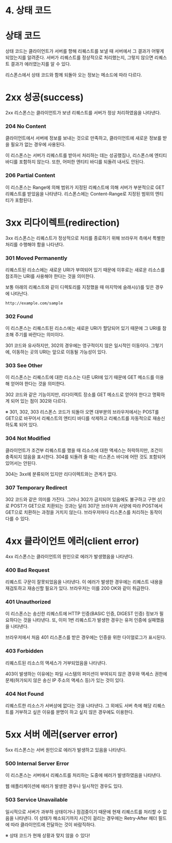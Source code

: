 # 4. 상태 코드

# 상태 코드

상태 코드는 클라이언트가 서버를 향해 리퀘스트를 보낼 때 서버에서 그 결과가 어떻게 되었는지를 알려준다. 서버가 리퀘스트를 정상적으로 처리했는지, 그렇지 않으면 리퀘스트 결과가 에러였는지를 알 수 있다.

리스폰스에서 상태 코드와 함께 되돌아 오는 정보는 메소드에 따라 다르다.



# 2xx 성공(success)

2xx 리스폰스는 클라이언트가 보낸 리퀘스트를 서버가 정상 처리하였음을 나타낸다.



### 204 No Content

클라이언트에서 서버에 정보를 보내는 것으로 만족하고, 클라이언트에 새로운 정보를 받을 필요가 없는 경우에 사용된다.

이 리스폰스는 서버가 리퀘스트를 받아서 처리하는 데는 성공했짐나, 리스폰스에 엔티티 바디를 포함하지 않는다. 또한, 어떠한 엔티티 바디를 되돌려 내서도 안된다.



### 206 Partial Content

이 리스폰스는 Range에 의해 범위가 지정된 리퀘스트에 의해 서버가 부분적으로 GET 리퀘스트를 받았음을 나타낸다. 리스폰스에는 Content-Range로 지정된 범위의 엔티티가 포함된다.



# 3xx 리다이렉트(redirection)

3xx 리스폰스는 리퀘스트가 정상적으로 처리를 종료하기 위해 브라우저 측에서 특별한 처리를 수행해야 함을 나타낸다.



### 301 Moved Permanently

리퀘스트된 리소스에는 새로운 URI가 부여되어 있기 때문에 이후로는 새로운 리소스를 참조하는 URI를 사용해야 한다는 것을 의미한다.

보통 아래의 리퀘스트와 같이 디렉토리를 지정했을 때 마지막에 슬래시(/)를 잊은 경우에 나타난다.

```html
http://example.com/sample
```



### 302 Found

이 리스폰스는 리퀘스트된 리소스에는 새로운 URI가 할당되어 있기 때문에 그 URI를 참조해 주기를 바란다는 의미이다. 

301 코드와 유사하지만, 302의 경우에는 영구적이지 않은 일시적인 이동이다. 그렇기에, 이동하는 곳의 URI는 앞으로 이동될 가능성이 있다.



### 303 See Other

이 리스폰스는 리퀘스트에 대한 리소스는 다른 URI에 있기 때문에 GET 메소드를 이용해 얻어야 한다는 것을 의미한다.

302 코드와 같은 기능이지만, 리다이렉트 장소를 GET 메소드로 얻어야 한다고 명확하게 되어 있는 점이 302와 다르다.

※ 301, 302, 303 리스폰스 코드가 되돌아 오면 대부분의 브라우저에서는 POST를 GET으로 바꾸어서 리퀘스트의 엔티티 바디를 삭제하고 리퀘스트를 자동적으로 재송신하도록 되어 있다.



### 304 Not Modified

클라이언트가 조건부 리퀘스트를 했을 때 리소스에 대한 액세스는 허락하지만, 조건이 충족되지 않음을 표시한다. 304를 되돌려 줄 때는 리스폰스 바디에 어떤 것도 포함되어 있어서는 안된다.

304는 3xx에 분류되어 있지만 리다이렉트와는 관계가 없다.



### 307 Temporary Redirect

302 코드와 같은 의미를 가진다. 그러나 302가 금지되어 있음에도 불구하고 구현 상으로 POST가 GET으로 치환되는 것과는 달리 307은 브라우저 사양에 따라 POST에서 GET으로 치환하는 과정을 거치지 않는다. 브라우저마다 리스폰스를 처리하는 동작이 다를 수 있다.



# 4xx 클라이언트 에러(client error)

4xx 리스폰스는 클라이언트의 원인으로 에러가 발생했음을 나타낸다.



### 400 Bad Request

리퀘스트 구문이 잘못되었음을 나타낸다. 이 에러가 발생한 경우에는 리퀘스트 내용을 재검토하고 재송신할 필요가 있다. 브라우저는 이를 200 OK와 같이 취급한다.



### 401 Unauthorized

이 리스폰스는 송신한 리퀘스트에 HTTP 인증(BASIC 인증, DIGEST 인증) 정보가 필요하다는 것을 나타낸다. 또, 이미 1번 리퀘스트가 발생한 경우는 유저 인증에 실패했음을 나타낸다.

브라우저에서 처음 401 리스폰스를 받은 경우에는 인증을 위한 다이얼로그가 표시된다.



### 403 Forbidden

리퀘스트된 리소스의 액세스가 거부되었음을 나타낸다.

403이 발생하는 이유에는 파일 시스템의 퍼미션이 부여되지 않은 경우와 액세스 권한에 문제(허가되지 않은 송신 IP 주소의 액세스 등)가 있는 것이 있다.



### 404 Not Found

리퀘스트한 리소스가 서버상에 없다는 것을 나타낸다. 그 외에도 서버 측에 해당 리퀘스트를 거부하고 싶은 이유를 분명이 하고 싶지 않은 경우에도 이용한다.



# 5xx 서버 에러(server error)

5xx 리스폰스는 서버 원인으로 에러가 발생하고 있음을 나타낸다.



### 500 Internal Server Error

이 리스폰스는 서버에서 리퀘스트를 처리하는 도중에 에러가 발생하였음을 나타낸다.

웹 애플리케이션에 에러가 발생한 경우나 일시적인 경우도 있다.



### 503 Service Unavailable

일시적으로 서버가 과부하 상태이거나 점검중이기 때문에 현재 리퀘스트를 처리할 수 없음을 나타낸다. 이 상태가 해소되기까지 시간이 걸리는 경우에는 Retry-After 헤더 필드에 따라 클라이언트에 전달하는 것이 바람직하다.

※ 상태 코드가 현재 상황과 맞지 않을 수 있다!